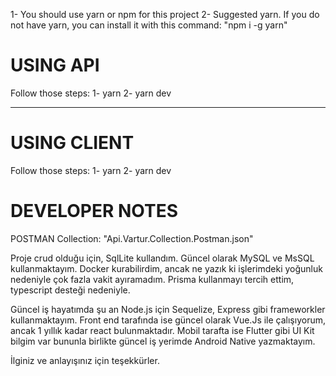 1- You should use yarn or npm for this project
2- Suggested yarn. If you do not have yarn, you can install it with this command: "npm i -g yarn"

# USING API

Follow those steps:
1- yarn
2- yarn dev

---

# USING CLIENT

Follow those steps:
1- yarn
2- yarn dev

# DEVELOPER NOTES

POSTMAN Collection: "Api.Vartur.Collection.Postman.json"

Proje crud olduğu için, SqlLite kullandım. Güncel olarak MySQL ve MsSQL kullanmaktayım.
Docker kurabilirdim, ancak ne yazık ki işlerimdeki yoğunluk nedeniyle çok fazla vakit ayıramadım.
Prisma kullanmayı tercih ettim, typescript desteği nedeniyle.

Güncel iş hayatımda şu an Node.js için Sequelize, Express gibi frameworkler kullanmaktayım.
Front end tarafında ise güncel olarak Vue.Js ile çalışıyorum, ancak 1 yıllık kadar react bulunmaktadır.
Mobil tarafta ise Flutter gibi UI Kit bilgim var bununla birlikte güncel iş yerimde Android Native yazmaktayım.

İlginiz ve anlayışınız için teşekkürler.
